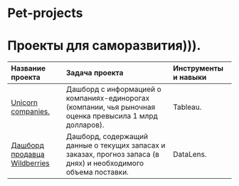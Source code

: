 # Pet-projects

# Проекты для саморазвития))).
| Название проекта| Задача проекта| Инструменты и навыки|
|:----------------|:---------------|:------------------|
|[Unicorn companies.](https://github.com/OlyaStepanenko/Pet-projects/tree/main/unicorn_companies)|Дашборд с информацией о компаниях-единорогах (компании, чья рыночная оценка превысила 1 млрд долларов).| Tableau.|
|[Дашборд продавца Wildberries](https://github.com/OlyaStepanenko/Pet-projects/tree/main/wildberries_seller's_dashboard)|Дашборд, содержащий данные о текущих запасах и заказах, прогноз запаса  (в днях) и необходимого объема поставки.| DataLens.|
